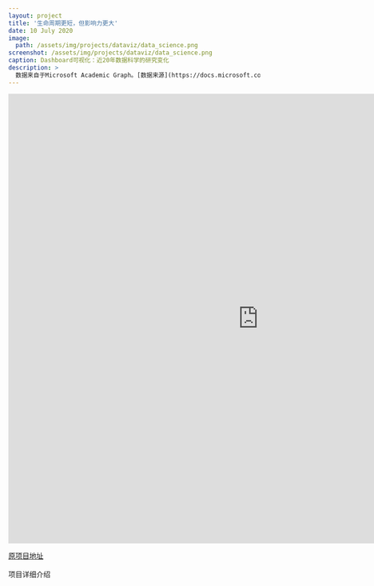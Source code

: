 ```yaml
---
layout: project
title: '生命周期更短，但影响力更大'
date: 10 July 2020
image:  
  path: /assets/img/projects/dataviz/data_science.png
screenshot: /assets/img/projects/dataviz/data_science.png
caption: Dashboard可视化：近20年数据科学的研究变化
description: >
  数据来自于Microsoft Academic Graph。[数据来源](https://docs.microsoft.com/en-us/academic-services/graph/)
---
```

<iframe seamless frameborder="0" src="
https://public.tableau.com/views/researchinDataScience/Dashboard2?:embed=yes&:tabs=no&:display_count=yes&:showVizHome=no&:subscriptions=no:toolbar=top" scrolling='yes' width=1000 height=900 >
</iframe>  

[原项目地址](https://public.tableau.com/profile/chuanlu.chen#!/vizhome/researchinDataScience/Dashboard2)
<br>
<br>
项目详细介绍
<object width="400" height="400" data="/assets/img/projects/dataviz/Data_Science_Presentation.pdf" width=850 height=600></object>

